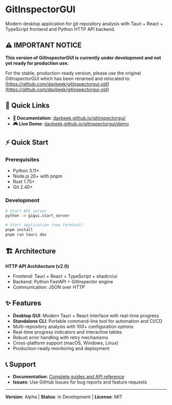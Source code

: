 # GitInspectorGUI

Modern desktop application for git repository analysis with Tauri + React + TypeScript frontend and Python HTTP API backend.

## ⚠️ IMPORTANT NOTICE

**This version of GitInspectorGUI is currently under development and not yet ready for production use.**

For the stable, production-ready version, please use the original GitInspectorGUI which has been renamed and relocated to:
[https://github.com/davbeek/gitinspectorgui-old](https://github.com/davbeek/gitinspectorgui-old)

## 🚀 Quick Links

- **📖 Documentation**: [davbeek.github.io/gitinspectorgui/](https://davbeek.github.io/gitinspectorgui/)
- **🎮 Live Demo**: [davbeek.github.io/gitinspectorgui/demo](https://davbeek.github.io/gitinspectorgui/demo)

## ⚡ Quick Start

### Prerequisites

- Python 3.11+
- Node.js 20+ with pnpm
- Rust 1.75+
- Git 2.40+

### Development

```bash
# Start API server
python -m gigui.start_server

# Start application (new terminal)
pnpm install
pnpm run tauri dev
```

## 🏗️ Architecture

**HTTP API Architecture (v2.0)**

- Frontend: Tauri + React + TypeScript + shadcn/ui
- Backend: Python FastAPI + GitInspector engine
- Communication: JSON over HTTP

## ✨ Features

- **Desktop GUI**: Modern Tauri + React interface with real-time progress
- **Standalone CLI**: Portable command-line tool for automation and CI/CD
- Multi-repository analysis with 100+ configuration options
- Real-time progress indicators and interactive tables
- Robust error handling with retry mechanisms
- Cross-platform support (macOS, Windows, Linux)
- Production-ready monitoring and deployment

## 📞 Support

- **Documentation**: [Complete guides and API reference](https://davbeek.github.io/gitinspectorgui/)
- **Issues**: Use GitHub Issues for bug reports and feature requests

---

**Version**: Alpha | **Status**: In Development | **License**: MIT
